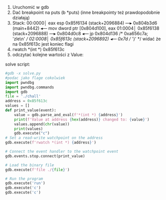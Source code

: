 1. Uruchomić w gdb
2. Dać breakpoint na puts (b *puts) (inne breakpointy też prawdopodobnie działają)
3. Stack:
00:0000│ eax esp 0x85f6134 (stack+2096884) —▸ 0x804b3d6 (main+8442) ◂— mov dword ptr [0x804d100], eax
01:0004│         0x85f6138 (stack+2096888) —▸ 0x804d0c8 ◂— jp 0x804d136 /* 0xa656c7a; 'zle\n' */
02:0008│         0x85f613c (stack+2096892) ◂— 0x7d /* '}' */
widać że na 0x85f613c jest koniec flagi
3.  rwatch *(int *) 0x85f613c
4. odczytać kolejne wartości z Value:

solve script:
```python
#gdb -x solve.py
#podac jako flage cokolwiek
import pwndbg
import pwndbg.commands
import gdb
file = './chall'
address = 0x85f613c
values = []
def print_value(event):
    value = gdb.parse_and_eval(f'*(int *) {address}')
    print(f'Value at address {hex(address)} changed to: {value}')
    values.append(chr(value))
    print(values)
    gdb.execute("c")
# Set a read-write watchpoint on the address
gdb.execute(f'rwatch *(int *) {address}')

# Connect the event handler to the watchpoint event
gdb.events.stop.connect(print_value)

# Load the binary file
gdb.execute(f'file ./{file}')

# Run the program
gdb.execute('run')
gdb.execute('c')
gdb.execute('c')

```